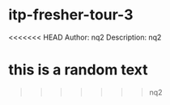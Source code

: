 # itp-fresher-tour-3

<<<<<<< HEAD
Author: nq2
Description: nq2

















this is a random text
=======


>>>>>>> nq2
